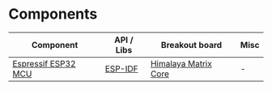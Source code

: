 # Components

| Component                             | API / Libs     | Breakout board             | Misc |
| ---                                   | ---            | ---                        | ---  |
| [Espressif ESP32 MCU][1]              | [ESP-IDF][2]   | [Himalaya Matrix Core][3]  | -    |



[1]:https://www.espressif.com/en/products/hardware/esp32/overview
[2]:https://docs.espressif.com/projects/esp-idf/en/latest/
[3]:https://eckstein-shop.de/HIMALAYA-Matrix-Core-ESP32-Entwicklerboard-mit-ESP32-Bit-WiFi-Bluetooth-IoT-DEV-Board
